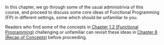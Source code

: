 In this chapter, we go through some of the usual administrivia of this course, and proceed to discuss some core ideas of Functional Programming (FP) in different settings, some which should be unfamiliar to you.

Readers who find some of the concepts in [Chapter 1.2 (Functional Programming)](sections/functional_programming.md) challenging or unfamiliar can revisit these ideas in [Chapter 8 (Recap of Concepts)](../recap/README.md) before proceeding.
